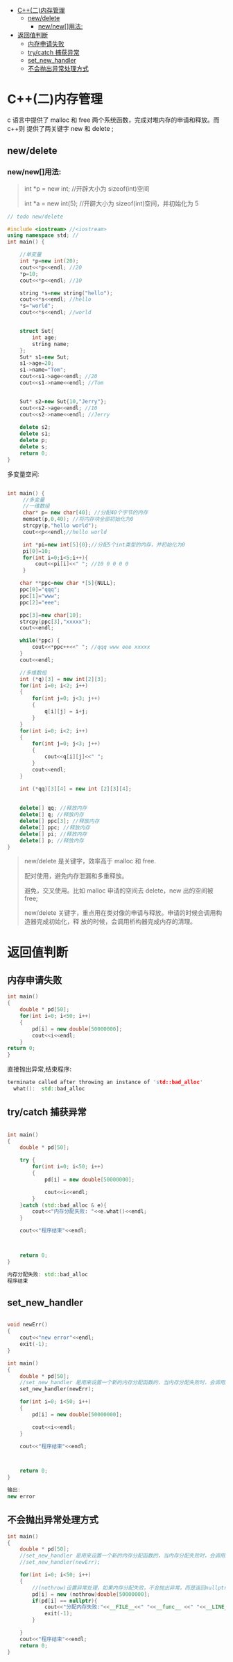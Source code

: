 <!-- TOC -->
* [C++(二)内存管理](#c二内存管理)
  * [new/delete](#newdelete-)
    * [new/new[]用法:](#newnew用法)
* [返回值判断](#返回值判断)
  * [内存申请失败](#内存申请失败)
  * [try/catch 捕获异常](#trycatch-捕获异常)
  * [set_new_handler](#set_new_handler)
  * [不会抛出异常处理方式](#不会抛出异常处理方式)
<!-- TOC -->
# C++(二)内存管理

c 语言中提供了 malloc 和 free 两个系统函数，完成对堆内存的申请和释放。而 c++则
提供了两关键字 new 和 delete ;

## new/delete 

### new/new[]用法:

>int *p = new int; //开辟大小为 sizeof(int)空间
> 
>int *a = new int(5); //开辟大小为 sizeof(int)空间，并初始化为 5
> 

```c++
// todo new/delete

#include <iostream> //<iostream>
using namespace std; //
int main() {

    //单变量
    int *p=new int(20);
    cout<<*p<<endl; //20
    *p=10;
    cout<<*p<<endl; //10

    string *s=new string("hello");
    cout<<*s<<endl; //hello
    *s="world";
    cout<<*s<<endl; //world


    struct Sut{
        int age;
        string name;
    };
    Sut* s1=new Sut;
    s1->age=20;
    s1->name="Tom";
    cout<<s1->age<<endl; //20
    cout<<s1->name<<endl; //Tom


    Sut* s2=new Sut{10,"Jerry"};
    cout<<s2->age<<endl; //10
    cout<<s2->name<<endl; //Jerry
    
    delete s2;
    delete s1;
    delete p;
    delete s;
    return 0;
}
```

多变量空间:
```c++

int main() {
     //多变量
     //一维数组
     char* p= new char[40]; //分配40个字节的内存
     memset(p,0,40); //将内存块全部初始化为0
     strcpy(p,"hello world");
     cout<<p<<endl;//hello world

     int *pi=new int[5]{0};//分配5个int类型的内存，并初始化为0
     pi[0]=10;
     for(int i=0;i<5;i++){
         cout<<pi[i]<<" "; //10 0 0 0 0
     }

    char **ppc=new char *[5]{NULL};
    ppc[0]="qqq";
    ppc[1]="www";
    ppc[2]="eee";

    ppc[3]=new char[10];
    strcpy(ppc[3],"xxxxx");
    cout<<endl;

    while(*ppc) {
        cout<<*ppc++<<" "; //qqq www eee xxxxx
    }
    cout<<endl;

    //多维数组
    int (*q)[3] = new int[2][3];
    for(int i=0; i<2; i++)
    {
        for(int j=0; j<3; j++)
        {
            q[i][j] = i+j;
        }
    }
    for(int i=0; i<2; i++)
    {
        for(int j=0; j<3; j++)
        {
            cout<<q[i][j]<<" ";
        }
        cout<<endl;
    }

    int (*qq)[3][4] = new int [2][3][4];
    
    
    delete[] qq; //释放内存
    delete[] q; //释放内存
    delete[] ppc[3]; //释放内存
    delete[] ppc; //释放内存
    delete[] pi; //释放内存
    delete[] p; //释放内存
}
```

> new/delete 是关键字，效率高于 malloc 和 free.
> 
> 配对使用，避免内存泄漏和多重释放。
> 
> 避免，交叉使用。比如 malloc 申请的空间去 delete，new 出的空间被 free;
> 
> new/delete 关键字，重点用在类对像的申请与释放。申请的时候会调用构造器完成初始化，释
放的时候，会调用析构器完成内存的清理。
> 


# 返回值判断
## 内存申请失败
```c++
int main()
{
    double * pd[50];
    for(int i=0; i<50; i++)
    {
        pd[i] = new double[50000000];
        cout<<i<<endl;
    }
return 0;
}
```
直接抛出异常,结束程序:
```c++
terminate called after throwing an instance of 'std::bad_alloc'
  what():  std::bad_alloc

```
## try/catch 捕获异常
```c++

int main()
{
    double * pd[50];

    try {
        for(int i=0; i<50; i++)
        {
            pd[i] = new double[50000000];

            cout<<i<<endl;
        }
    }catch (std::bad_alloc & e){
        cout<<"内存分配失败: "<<e.what()<<endl;
    }

    cout<<"程序结束"<<endl;



    return 0;
}
```
```c++
内存分配失败: std::bad_alloc
程序结束
```
## set_new_handler
```c++

void newErr()
{
    cout<<"new error"<<endl;
    exit(-1);
}

int main()
{
    double * pd[50];
    //set_new_handler 是用来设置一个新的内存分配函数的，当内存分配失败时，会调用这个函数。
    set_new_handler(newErr);

    for(int i=0; i<50; i++)
    {
        pd[i] = new double[50000000];

        cout<<i<<endl;
    }

    cout<<"程序结束"<<endl;



    return 0;
}

输出:
new error
```

## 不会抛出异常处理方式
```c++
int main()
{
    double * pd[50];
    //set_new_handler 是用来设置一个新的内存分配函数的，当内存分配失败时，会调用这个函数。
    //set_new_handler(newErr);

    for(int i=0; i<50; i++)
    {
        //(nothrow)设置异常处理，如果内存分配失败，不会抛出异常，而是返回nullptr
        pd[i] = new (nothrow)double[50000000];
        if(pd[i] == nullptr){
            cout<<"分配内存失败:"<<__FILE__<<" "<<__func__ <<" "<<__LINE__<<endl;
            exit(-1);
        }

    }
    cout<<"程序结束"<<endl;
    return 0;
}
```

